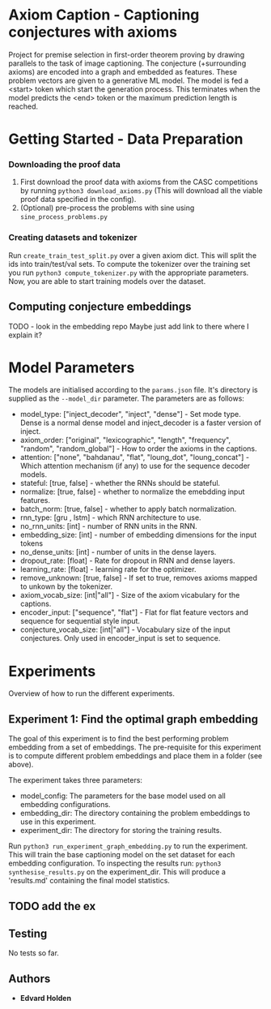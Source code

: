 # Axiom Caption - Captioning conjectures with axioms

Project for premise selection in first-order theorem proving by drawing parallels to the task of image captioning.
The conjecture (+surrounding axioms) are encoded into a graph and embedded as features. These problem vectors
are given to a generative ML model. The model is fed a \<start\> token which start the generation process. 
This terminates when the model predicts the \<end\> token or the maximum prediction length is reached.

# Getting Started - Data Preparation

### Downloading the proof data

1. First download the proof data with axioms from the CASC competitions by running `python3 download_axioms.py` (This will download all the viable proof data specified in the config).
2. (Optional) pre-process the problems with sine using `sine_process_problems.py`

### Creating datasets and tokenizer

Run `create_train_test_split.py` over a given axiom dict. This will split the ids into train/test/val sets.
To compute the tokenizer over the training set you run `python3 compute_tokenizer.py` with the appropriate parameters.
Now, you are able to start training models over the dataset.


## Computing conjecture embeddings

TODO - look in the embedding repo
Maybe just add link to there where I explain it?


# Model Parameters

The models are initialised according to the `params.json` file. It's directory is supplied as the `--model_dir` parameter.
The parameters are as follows:

* model_type: ["inject_decoder", "inject", "dense"] - Set mode type. Dense is a normal dense model and inject_decoder is a faster version of inject.
* axiom_order: ["original", "lexicographic", "length", "frequency", "random", "random_global"] - How to order the axioms in the captions.
* attention: ["none", "bahdanau", "flat", "loung_dot", "loung_concat"] - Which attention mechanism (if any) to use for the sequence decoder models.
* stateful: [true, false] - whether the RNNs should be stateful.
* normalize: [true, false] - whether to normalize the emebdding input features.
* batch_norm: [true, false] - whether to apply batch normalization.
* rnn_type: [gru , lstm] - which RNN architecture to use.
* no_rnn_units: [int] - number of RNN units in the RNN.
* embedding_size: [int] - number of embedding dimensions for the input tokens
* no_dense_units: [int] - number of units in the dense layers.
* dropout_rate: [float] - Rate for dropout in RNN and dense layers.
* learning_rate: [float] - learning rate for the optimizer.
* remove_unknown: [true, false] - If set to true, removes axioms mapped to unkown by the tokenizer.
* axiom_vocab_size: [int|"all"] - Size of the axiom vicabulary for the captions.
* encoder_input: ["sequence", "flat"] - Flat for flat feature vectors and sequence for sequential style input.
* conjecture_vocab_size: [int|"all"] - Vocabulary size of the input conjectures. Only used in encoder_input is set to sequence.



# Experiments

Overview of how to run the different experiments.

## Experiment 1: Find the optimal graph embedding

The goal of this experiment is to find the best performing problem embedding from a set of embeddings.
The pre-requisite for this experiment is to compute different problem embeddings and place them in a folder (see above).

The experiment takes three parameters:
* model_config: The parameters for the base model used on all embedding configurations.
* embedding_dir: The directory containing the problem embeddings to use in this experiment.
* experiment_dir: The directory for storing the training results.


Run `python3 run_experiment_graph_embedding.py` to run the experiment. This will train the base
captioning model on the set dataset for each embedding configuration.
To inspecting the results run: `python3 synthesise_results.py` on the experiment_dir.
This will produce a 'results.md' containing the final model statistics.

## TODO add the ex


## Testing
No tests so far.

## Authors

* **Edvard Holden** 

